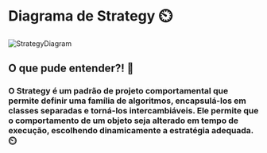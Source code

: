 # Diagrama de Strategy ⏲️

![StrategyDiagram](https://github.com/user-attachments/assets/5f9eccb6-63d8-45d7-b892-48d256873621)

## O que pude entender?! 📔

### O Strategy é um padrão de projeto comportamental que permite definir uma família de algoritmos, encapsulá-los em classes separadas e torná-los intercambiáveis. Ele permite que o comportamento de um objeto seja alterado em tempo de execução, escolhendo dinamicamente a estratégia adequada. ⏲️
